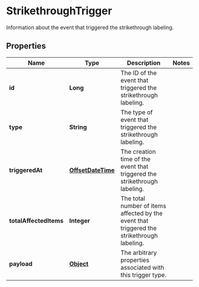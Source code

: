 

# StrikethroughTrigger

Information about the event that triggered the strikethrough labeling.
## Properties

Name | Type | Description | Notes
------------ | ------------- | ------------- | -------------
**id** | **Long** | The ID of the event that triggered the strikethrough labeling. | 
**type** | **String** | The type of event that triggered the strikethrough labeling. | 
**triggeredAt** | [**OffsetDateTime**](OffsetDateTime.md) | The creation time of the event that triggered the strikethrough labeling. | 
**totalAffectedItems** | **Integer** | The total number of items affected by the event that triggered the strikethrough labeling. | 
**payload** | [**Object**](.md) | The arbitrary properties associated with this trigger type. | 



